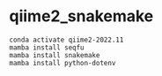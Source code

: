 # qiime2_snakemake

```:bash
conda activate qiime2-2022.11
mamba install seqfu
mamba install snakemake
mamba install python-dotenv
```